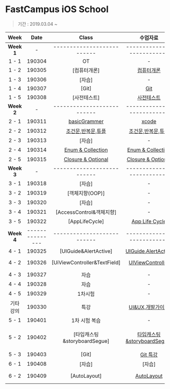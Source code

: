 # FastCampus iOS School
> 기간 : 2019.03.04 ~

| Week | Date | Class | 수업자료 |  과제 |
| :---: | :---: | :---: | :---: | :---: |
| **Week 1** | - | -------------------------- | -------------------------- | -------------------------- | 
| 1 - 1 | 190304 | OT | - | - |
| 1 - 2 | 190305 | [컴퓨터개론] | [컴퓨터개론](https://github.com/92pino/IOS_pino/blob/master/%EC%88%98%EC%97%85%EC%9E%90%EB%A3%8C/20180305/%EC%BB%B4%ED%93%A8%ED%84%B0%20%EA%B0%9C%EB%A1%A0.pdf) |
| 1 - 3 | 190306 | [자습] | - | - |
| 1 - 4 | 190307 | [Git] | [Git](https://github.com/92pino/IOS_pino/tree/master/%EC%88%98%EC%97%85%EC%9E%90%EB%A3%8C/20190307%20-%20Git) | - |
| 1 - 5 | 190308 | [사전테스트] | [사전테스트](https://github.com/92pino/IOS_pino/blob/master/%EC%88%98%EC%97%85%EC%9E%90%EB%A3%8C/20190308%20-%20%EC%82%AC%EC%A0%84%ED%85%8C%EC%8A%A4%ED%8A%B8/test1.pdf) | - |
| **Week 2** | - | -------------------------- | -------------------------- | -------------------------- |
| 2 - 1 | 190311 | [basicGrammer](https://github.com/92pino/IOS_pino/tree/master/Class/xcode%26swiftGrammer/Basics(1).playground/Pages) | [xcode](https://github.com/92pino/IOS_pino/blob/master/%EC%88%98%EC%97%85%EC%9E%90%EB%A3%8C/20190311%20-%20Xcode/Xcode.pdf) | [과제](https://github.com/92pino/IOS_pino/blob/master/%EA%B3%BC%EC%A0%9C/20190311/20190311_function.playground/Contents.swift) |
| 2 - 2 | 190312 | [조건문,반복문,튜플](https://github.com/92pino/IOS_pino/blob/master/Class/20190312-conditional/20190312.playground/Contents.swift) | [조건문,반복문,튜플](https://github.com/92pino/IOS_pino/tree/master/%EC%88%98%EC%97%85%EC%9E%90%EB%A3%8C/20190312%20-%20%EC%A1%B0%EA%B1%B4%EB%AC%B8%2C%20%EB%B0%98%EB%B3%B5%EB%AC%B8%2C%20%ED%8A%9C%ED%94%8C/Basics(2).playground/Pages) | [과제](https://github.com/92pino/IOS_pino/blob/master/%EA%B3%BC%EC%A0%9C/20190312/20190312_practice.playground/Contents.swift) |
| 2 - 3 | 190313 | [자습] | - | - |
| 2 - 4 | 190314 | [Enum & Collection]() | [Enum & Collection](https://github.com/92pino/IOS_pino/tree/master/%EC%88%98%EC%97%85%EC%9E%90%EB%A3%8C/20190314%20-%20enum%20%26%20collection) | [과제](https://github.com/92pino/IOS_pino/blob/master/%EA%B3%BC%EC%A0%9C/20190314/20190314-enum%26collection.playground/Contents.swift) |
| 2 - 5 | 190315 | [Closure & Optional]() | [Closure & Optional](https://github.com/92pino/IOS_pino/tree/master/%EC%88%98%EC%97%85%EC%9E%90%EB%A3%8C/20190315%20-%20%ED%81%B4%EB%A1%9C%EC%A0%80%26%EC%98%B5%EC%85%94%EB%84%90) | [과제](https://github.com/92pino/IOS_pino/blob/master/%EA%B3%BC%EC%A0%9C/20190315/20190315_practice.playground/Contents.swift) |
| **Week 3** | - | -------------------------- | -------------------------- | ---- | 
| 3 - 1 | 190318 | [자습] | - | - |
| 3 - 2 | 190319 | [객체지향(OOP)] | - | [과제](https://github.com/92pino/IOS_pino/blob/master/%EA%B3%BC%EC%A0%9C/20190319/20190319-class.playground/Contents.swift) |
| 3 - 3 | 190320 | [자습] | - | - |
| 3 - 4 | 190321 | [AccessControl&객체지향] | - | [과제](https://github.com/92pino/IOS_pino/blob/master/%EA%B3%BC%EC%A0%9C/20190315/20190315_practice.playground/Contents.swift) |
| 3 - 5 | 190322 | [AppLifeCycle] | [App Life Cycle](https://github.com/92pino/IOS_pino/blob/master/%EC%88%98%EC%97%85%EC%9E%90%EB%A3%8C/20190322%20-%20App%20Life%20Cycle/The%20App%20Life%20Cycle.pdf) | [과제](https://github.com/92pino/IOS_pino/tree/master/%EA%B3%BC%EC%A0%9C/20190322/HomeWork_20190322/HomeWork_20190322) |
| **Week 4** | --------------- | -------------------------- | -------------------------- | ---- |
| 4 - 1 | 190325 | [UIGuide&AlertActive] | [UIGuide](https://github.com/92pino/IOS_pino/tree/master/%EC%88%98%EC%97%85%EC%9E%90%EB%A3%8C/20190325/UI%20Guide),[AlertActive](https://github.com/92pino/IOS_pino/tree/master/%EC%88%98%EC%97%85%EC%9E%90%EB%A3%8C/20190325/Frame%20VS%20Bounds/Frame%20Vs%20Bounds.playground) | [UIGuide](https://github.com/92pino/IOS_pino/tree/master/%EA%B3%BC%EC%A0%9C/20190325/20190325-UIGuide), [AlertActive](https://github.com/92pino/IOS_pino/tree/master/%EA%B3%BC%EC%A0%9C/20190325/20190325-AlertAction/20190325_AlertAction) |
| 4 - 2 | 190326 | [UiViewController&TextField] | [UIViewController](https://github.com/92pino/IOS_pino/blob/master/%EC%88%98%EC%97%85%EC%9E%90%EB%A3%8C/20190326%20-%20UIViewController/UIViewController.pdf) | [TextField](https://github.com/92pino/IOS_pino/tree/master/%EA%B3%BC%EC%A0%9C/20190326/TextField/TextField), [UiViewController](https://github.com/92pino/IOS_pino/tree/master/%EA%B3%BC%EC%A0%9C/20190326/ViewControllerDataTransLate) |
| 4 - 3 | 190327 | 자습 | - | - |
| 4 - 4 | 190328 | 자습 | - | - |
| 4 - 5 | 190329 | 1차시험 | - | [1차시험문제](https://github.com/92pino/IOS_pino/tree/master/%EC%88%98%EC%97%85%EC%9E%90%EB%A3%8C/20190329/1%EC%B0%A8%ED%85%8C%EC%8A%A4%ED%8A%B8%20(Swift%20%EC%9D%B4%EB%A1%A0%20%EB%B0%8F%20%EC%8B%A4%EA%B8%B0).playground) |
| 기타 강의 | 190330 | 특강 | [UI&UX,개발가이드](https://github.com/92pino/IOS_pino/blob/master/%EC%88%98%EC%97%85%EC%9E%90%EB%A3%8C/20190330%20-%20%ED%8A%B9%EA%B0%95/1%EC%9D%BC%EC%B0%A8%20%EA%B3%B5%ED%86%B5%20(UX_UI%2C%20%EA%B0%9C%EB%B0%9C%20%ED%94%84%EB%A1%9C%EC%A0%9D%ED%8A%B8%20%EB%8B%A8%EA%B3%84%20%EB%93%B1).pdf) | - |
| 5 - 1 | 190401 | 1차 시험 복습 | - | [1차시험답안](https://github.com/92pino/IOS_pino/tree/master/%EC%88%98%EC%97%85%EC%9E%90%EB%A3%8C/20190401%20-%20%EC%8B%9C%ED%97%98%20%EB%8B%B5%EC%95%88/%EB%AC%B8%EC%A0%9C%ED%92%80%EC%9D%B4%20-%201%EC%B0%A8%ED%85%8C%EC%8A%A4%ED%8A%B8%20(Swift%20%EC%9D%B4%EB%A1%A0%20%EB%B0%8F%20%EC%8B%A4%EA%B8%B0).playground) |
| 5 - 2 | 190402 | [타입캐스팅&storyboardSegue] | [타입캐스팅&storyboardSegue](https://github.com/92pino/IOS_pino/tree/master/%EC%88%98%EC%97%85%EC%9E%90%EB%A3%8C/20190402)] | [타입캐스팅](https://github.com/92pino/IOS_pino/tree/master/%EA%B3%BC%EC%A0%9C/20190402/typeCasting.playground) , [storyboardSegue과제](https://github.com/92pino/IOS_pino/tree/master/%EA%B3%BC%EC%A0%9C/20190402/ViewControllerTransition)
| 5 - 3 | 190403 | [Git] | [Git 특강](https://github.com/92pino/IOS_pino/tree/master/%EC%88%98%EC%97%85%EC%9E%90%EB%A3%8C/20190403%20-%20Git) | - |
| 6 - 1 | 190408 | [자습] | [자습] | - |
| 6 - 2 | 190409 | [AutoLayout] | [AutoLayout](https://github.com/92pino/IOS_pino/tree/master/%EC%88%98%EC%97%85%EC%9E%90%EB%A3%8C/20190409) | [AutoLayout](https://github.com/92pino/IOS_pino/tree/master/%EA%B3%BC%EC%A0%9C/20190409/AutoLayoutPractice), [BogusAlertController](https://github.com/92pino/IOS_pino/tree/master/%EA%B3%BC%EC%A0%9C/20190409/BogusAlertController) |